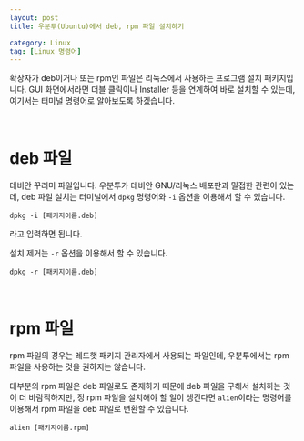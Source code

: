 ```yaml
---
layout: post
title: 우분투(Ubuntu)에서 deb, rpm 파일 설치하기

category: Linux
tag: [Linux 명령어]
---
```


확장자가 deb이거나 또는 rpm인 파일은 리눅스에서 사용하는 프로그램 설치 패키지입니다. GUI 화면에서라면 더블 클릭이나 Installer 등을 연계하여 바로 설치할 수 있는데, 여기서는 터미널 명령어로 알아보도록 하겠습니다.

<br>

# deb 파일

데비안 꾸러미 파일입니다. 우분투가 데비안 GNU/리눅스 배포판과 밀접한 관련이 있는데, deb 파일 설치는 터미널에서 `dpkg` 명령어와 `-i` 옵션을 이용해서 할 수 있습니다.

~~~
dpkg -i [패키지이름.deb]
~~~

라고 입력하면 됩니다. 


설치 제거는 `-r` 옵션을 이용해서 할 수 있습니다.

~~~
dpkg -r [패키지이름.deb]
~~~

<br>

# rpm 파일

rpm 파일의 경우는 레드햇 패키지 관리자에서 사용되는 파일인데, 우분투에서는 rpm 파일을 사용하는 것을 권하지는 않습니다.

대부분의 rpm 파일은 deb 파일로도 존재하기 때문에 deb 파일을 구해서 설치하는 것이 더 바람직하지만,
정 rpm 파일을 설치해야 할 일이 생긴다면 `alien`이라는 명령어를 이용해서 rpm 파일을 deb 파일로 변환할 수 있습니다.

~~~
alien [패키지이름.rpm]
~~~
